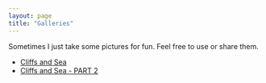 ```yaml
---
layout: page
title: "Galleries"
---
```


<p>Sometimes I just take some pictures for fun. Feel free to use or share them.</p>
<ul>
  <li><a href="{{ "/galleries/cliffs-and-sea" | relative_url }}">Cliffs and Sea</a></li>
  <li><a href="{{ "/galleries/cliffs-and-sea-part-two" | relative_url }}">Cliffs and Sea - PART 2</a></li>
</ul>
